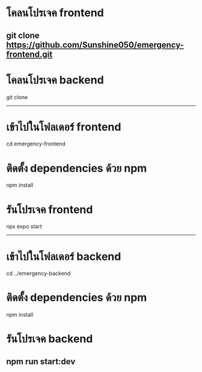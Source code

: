 # โคลนโปรเจค frontend
git clone https://github.com/Sunshine050/emergency-frontend.git
---------------------------------------------------------------------------

# โคลนโปรเจค backend
git clone 

---------------------------------------------------------------------------

# เข้าไปในโฟลเดอร์ frontend
cd emergency-frontend

# ติดตั้ง dependencies ด้วย npm
npm install

# รันโปรเจค frontend
npx expo start

---------------------------------------------------------------------------

# เข้าไปในโฟลเดอร์ backend
cd ../emergency-backend

# ติดตั้ง dependencies ด้วย npm
npm install

# รันโปรเจค backend
npm run start:dev
---------------------------------------------------------------------------
